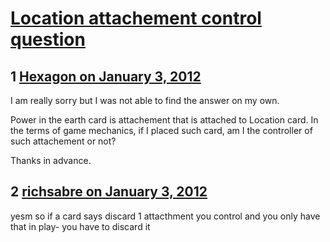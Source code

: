 # [Location attachement control question](https://community.fantasyflightgames.com/topic/58367-location-attachement-control-question/)

## 1 [Hexagon on January 3, 2012](https://community.fantasyflightgames.com/topic/58367-location-attachement-control-question/?do=findComment&comment=574222)

I am really sorry but I was not able to find the answer on my own.

Power in the earth card is attachement that is attached to Location card. In the terms of game mechanics, if I placed such card, am I the controller of such attachement or not?

Thanks in advance.

## 2 [richsabre on January 3, 2012](https://community.fantasyflightgames.com/topic/58367-location-attachement-control-question/?do=findComment&comment=574227)

yesm so if a card says discard 1 attacthment you control and you only have that in play- you have to discard it

